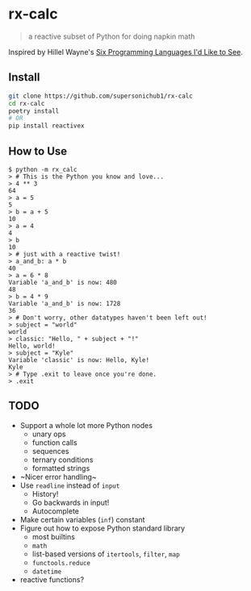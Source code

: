# rx-calc

> a reactive subset of Python for doing napkin math

Inspired by Hillel Wayne's [Six Programming Languages I'd Like to See](https://buttondown.email/hillelwayne/archive/six-programming-languages-id-like-to-see/).

## Install

```bash
git clone https://github.com/supersonichub1/rx-calc
cd rx-calc
poetry install
# OR
pip install reactivex
```

## How to Use 
```
$ python -m rx_calc
> # This is the Python you know and love...
> 4 ** 3
64
> a = 5
5
> b = a + 5
10
> a = 4
4
> b
10
> # just with a reactive twist!
> a_and_b: a * b               
40
> a = 6 * 8
Variable 'a_and_b' is now: 480
48
> b = 4 * 9
Variable 'a_and_b' is now: 1728
36
> # Don't worry, other datatypes haven't been left out!
> subject = "world"
world
> classic: "Hello, " + subject + "!"
Hello, world!
> subject = "Kyle"
Variable 'classic' is now: Hello, Kyle!
Kyle
> # Type .exit to leave once you're done.
> .exit
```

## TODO

* Support a whole lot more Python nodes
	* unary ops
	* function calls 
	* sequences
	* ternary conditions
	* formatted strings
* ~Nicer error handling~
* Use `readline` instead of `input`
	* History!
	* Go backwards in input!
	* Autocomplete
* Make certain variables (`inf`) constant
* Figure out how to expose Python standard library
	* most builtins
	* `math`
	* list-based versions of `itertools`, `filter`, `map`
	* `functools.reduce`
	* `datetime`
* reactive functions?
